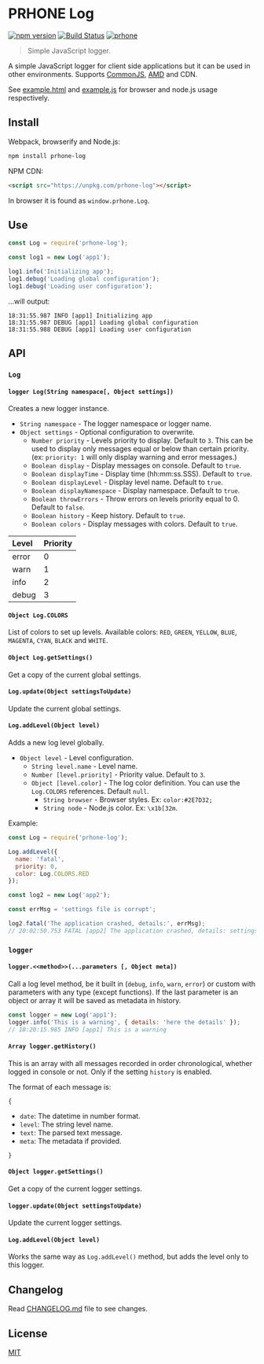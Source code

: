 # PRHONE Log

[![npm version](https://badge.fury.io/js/prhone-log.svg)](https://badge.fury.io/js/prhone-log)
[![Build Status](https://travis-ci.org/romelperez/prhone-log.svg?branch=master)](https://travis-ci.org/romelperez/prhone-log)
[![prhone](https://img.shields.io/badge/prhone-project-1b38a9.svg)](http://romelperez.com)

> Simple JavaScript logger.

A simple JavaScript logger for client side applications but it can be used in other environments. Supports [CommonJS](http://www.commonjs.org), [AMD](https://github.com/amdjs/amdjs-api) and CDN.

See [example.html](https://github.com/romelperez/prhone-log/blob/master/example.html) and [example.js](https://github.com/romelperez/prhone-log/blob/master/example.js) for browser and node.js usage respectively.

## Install

Webpack, browserify and Node.js:

```bash
npm install prhone-log
```

NPM CDN:

```html
<script src="https://unpkg.com/prhone-log"></script>
```

In browser it is found as `window.prhone.Log`.

## Use

```js
const Log = require('prhone-log');

const log1 = new Log('app1');

log1.info('Initializing app');
log1.debug('Loading global configuration');
log1.debug('Loading user configuration');
```

...will output:

```text
18:31:55.987 INFO [app1] Initializing app
18:31:55.987 DEBUG [app1] Loading global configuration
18:31:55.988 DEBUG [app1] Loading user configuration
```

## API


### **`Log`**

#### **`logger Log(String namespace[, Object settings])`**

Creates a new logger instance.

- `String namespace` - The logger namespace or logger name.
- `Object settings` - Optional configuration to overwrite.
  - `Number priority` - Levels priority to display. Default to `3`. This can be used to display only messages equal or below than certain priority. (ex: `priority: 1` will only display warning and error messages.)
  - `Boolean display` - Display messages on console. Default to `true`.
  - `Boolean displayTime` - Display time (hh:mm:ss.SSS). Default to `true`.
  - `Boolean displayLevel` - Display level name. Default to `true`.
  - `Boolean displayNamespace` - Display namespace. Default to `true`.
  - `Boolean throwErrors` - Throw errors on levels priority equal to 0. Default to `false`.
  - `Boolean history` - Keep history. Default to `true`.
  - `Boolean colors` - Display messages with colors. Default to `true`.

| Level | Priority |
| :---- | :------- |
| error | 0        |
| warn  | 1        |
| info  | 2        |
| debug | 3        |

#### **`Object Log.COLORS`**

List of colors to set up levels. Available colors: `RED`, `GREEN`, `YELLOW`, `BLUE`, `MAGENTA`, `CYAN`, `BLACK` and `WHITE`.

#### **`Object Log.getSettings()`**

Get a copy of the current global settings.

#### **`Log.update(Object settingsToUpdate)`**

Update the current global settings.

#### **`Log.addLevel(Object level)`**

Adds a new log level globally.

- `Object level` - Level configuration.
  - `String level.name` - Level name.
  - `Number [level.priority]` - Priority value. Default to `3`.
  - `Object [level.color]` - The log color definition. You can use the `Log.COLORS` references. Default `null`.
    - `String browser` - Browser styles. Ex: `color:#2E7D32;`
    - `String node` - Node.js color. Ex: `\x1b[32m`.

Example:

```js
const Log = require('prhone-log');

Log.addLevel({
  name: 'fatal',
  priority: 0,
  color: Log.COLORS.RED
});

const log2 = new Log('app2');

const errMsg = 'settings file is corrupt';

log2.fatal('The application crashed, details:', errMsg);
// 20:02:50.753 FATAL [app2] The application crashed, details: settings file is corrupt
```


### **`logger`**

#### **`logger.<<method>>(...parameters [, Object meta])`**

Call a log level method, be it built in (`debug`, `info`, `warn`, `error`) or custom with parameters with any type (except functions). If the last parameter is an object or array it will be saved as metadata in history.

```js
const logger = new Log('app1');
logger.info('This is a warning', { details: 'here the details' });
// 18:20:15.985 INFO [app1] This is a warning
```

#### **`Array logger.getHistory()`**

This is an array with all messages recorded in order chronological, whether logged in console or not. Only if the setting `history` is enabled.

The format of each message is:

`{`

- `date`: The datetime in number format.
- `level`: The string level name.
- `text`: The parsed text message.
- `meta`: The metadata if provided.

`}`

#### **`Object logger.getSettings()`**

Get a copy of the current logger settings.

#### **`logger.update(Object settingsToUpdate)`**

Update the current logger settings.

#### **`Log.addLevel(Object level)`**

Works the same way as `Log.addLevel()` method, but adds the level only to this logger.


## Changelog

Read [CHANGELOG.md](https://github.com/romelperez/prhone-log/blob/master/CHANGELOG.md) file to see changes.

## License

[MIT](https://github.com/romelperez/prhone-log/blob/master/LICENSE)
